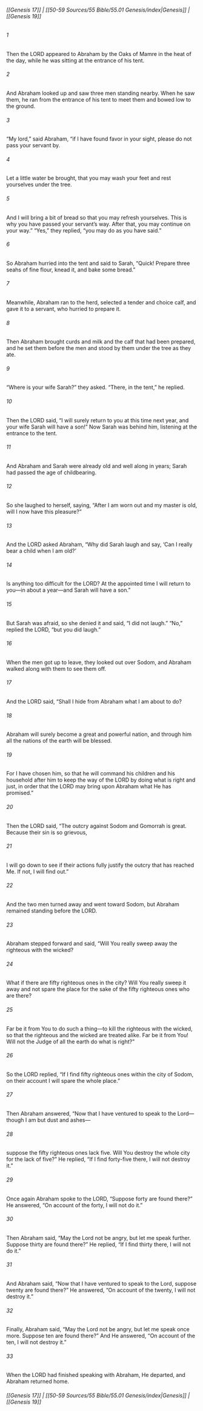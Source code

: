 
###### [[Genesis 17]] | [[50-59 Sources/55 Bible/55.01 Genesis/index|Genesis]] | [[Genesis 19]]

###### 1
Then the LORD appeared to Abraham by the Oaks of Mamre in the heat of the day, while he was sitting at the entrance of his tent.
###### 2
And Abraham looked up and saw three men standing nearby. When he saw them, he ran from the entrance of his tent to meet them and bowed low to the ground.
###### 3
“My lord,” said Abraham, “if I have found favor in your sight, please do not pass your servant by.
###### 4
Let a little water be brought, that you may wash your feet and rest yourselves under the tree.
###### 5
And I will bring a bit of bread so that you may refresh yourselves. This is why you have passed your servant’s way. After that, you may continue on your way.” “Yes,” they replied, “you may do as you have said.”
###### 6
So Abraham hurried into the tent and said to Sarah, “Quick! Prepare three seahs of fine flour, knead it, and bake some bread.”
###### 7
Meanwhile, Abraham ran to the herd, selected a tender and choice calf, and gave it to a servant, who hurried to prepare it.
###### 8
Then Abraham brought curds and milk and the calf that had been prepared, and he set them before the men and stood by them under the tree as they ate.
###### 9
“Where is your wife Sarah?” they asked. “There, in the tent,” he replied.
###### 10
Then the LORD said, “I will surely return to you at this time next year, and your wife Sarah will have a son!” Now Sarah was behind him, listening at the entrance to the tent.
###### 11
And Abraham and Sarah were already old and well along in years; Sarah had passed the age of childbearing.
###### 12
So she laughed to herself, saying, “After I am worn out and my master is old, will I now have this pleasure?”
###### 13
And the LORD asked Abraham, “Why did Sarah laugh and say, ‘Can I really bear a child when I am old?’
###### 14
Is anything too difficult for the LORD? At the appointed time I will return to you—in about a year—and Sarah will have a son.”
###### 15
But Sarah was afraid, so she denied it and said, “I did not laugh.” “No,” replied the LORD, “but you did laugh.”
###### 16
When the men got up to leave, they looked out over Sodom, and Abraham walked along with them to see them off.
###### 17
And the LORD said, “Shall I hide from Abraham what I am about to do?
###### 18
Abraham will surely become a great and powerful nation, and through him all the nations of the earth will be blessed.
###### 19
For I have chosen him, so that he will command his children and his household after him to keep the way of the LORD by doing what is right and just, in order that the LORD may bring upon Abraham what He has promised.”
###### 20
Then the LORD said, “The outcry against Sodom and Gomorrah is great. Because their sin is so grievous,
###### 21
I will go down to see if their actions fully justify the outcry that has reached Me. If not, I will find out.”
###### 22
And the two men turned away and went toward Sodom, but Abraham remained standing before the LORD.
###### 23
Abraham stepped forward and said, “Will You really sweep away the righteous with the wicked?
###### 24
What if there are fifty righteous ones in the city? Will You really sweep it away and not spare the place for the sake of the fifty righteous ones who are there?
###### 25
Far be it from You to do such a thing—to kill the righteous with the wicked, so that the righteous and the wicked are treated alike. Far be it from You! Will not the Judge of all the earth do what is right?”
###### 26
So the LORD replied, “If I find fifty righteous ones within the city of Sodom, on their account I will spare the whole place.”
###### 27
Then Abraham answered, “Now that I have ventured to speak to the Lord—though I am but dust and ashes—
###### 28
suppose the fifty righteous ones lack five. Will You destroy the whole city for the lack of five?” He replied, “If I find forty-five there, I will not destroy it.”
###### 29
Once again Abraham spoke to the LORD, “Suppose forty are found there?” He answered, “On account of the forty, I will not do it.”
###### 30
Then Abraham said, “May the Lord not be angry, but let me speak further. Suppose thirty are found there?” He replied, “If I find thirty there, I will not do it.”
###### 31
And Abraham said, “Now that I have ventured to speak to the Lord, suppose twenty are found there?” He answered, “On account of the twenty, I will not destroy it.”
###### 32
Finally, Abraham said, “May the Lord not be angry, but let me speak once more. Suppose ten are found there?” And He answered, “On account of the ten, I will not destroy it.”
###### 33
When the LORD had finished speaking with Abraham, He departed, and Abraham returned home.

###### [[Genesis 17]] | [[50-59 Sources/55 Bible/55.01 Genesis/index|Genesis]] | [[Genesis 19]]
